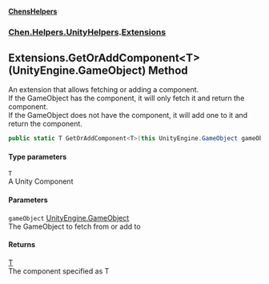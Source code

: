 
#### [ChensHelpers](./index 'index')

### [Chen.Helpers.UnityHelpers](./UticAwWcvUpoDr313GsfOg 'Chen.Helpers.UnityHelpers').[Extensions](./bNepnS8tqBl+9fIF99AuOA 'Chen.Helpers.UnityHelpers.Extensions')

## Extensions.GetOrAddComponent&lt;T&gt;(UnityEngine.GameObject) Method
An extension that allows fetching or adding a component.  
If the GameObject has the component, it will only fetch it and return the component.  
If the GameObject does not have the component, it will add one to it and return the component.  
```csharp
public static T GetOrAddComponent<T>(this UnityEngine.GameObject gameObject);
```

#### Type parameters
<a name='vGTK5AmWto-tkFwNOu3dfQ'></a>
`T`  
A Unity Component  
  

#### Parameters
<a name='zPuQ+niyIBR6iigF04i4Zw'></a>
`gameObject` [UnityEngine.GameObject](https://docs.microsoft.com/en-us/dotnet/api/UnityEngine.GameObject 'UnityEngine.GameObject')  
The GameObject to fetch from or add to  
  

#### Returns
[T](#vGTK5AmWto-tkFwNOu3dfQ 'Chen.Helpers.UnityHelpers.Extensions.GetOrAddComponent&lt;T&gt;(UnityEngine.GameObject).T')  
The component specified as T  
